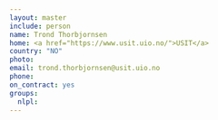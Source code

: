 ```yaml
---
layout: master
include: person
name: Trond Thorbjornsen
home: <a href="https://www.usit.uio.no/">USIT</a>
country: "NO"
photo:
email: trond.thorbjornsen@usit.uio.no
phone:
on_contract: yes
groups:
  nlpl:
---
```

